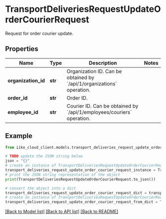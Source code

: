 # TransportDeliveriesRequestUpdateOrderCourierRequest

Request for order courier update.

## Properties

Name | Type | Description | Notes
------------ | ------------- | ------------- | -------------
**organization_id** | **str** | Organization ID.                Can be obtained by &#x60;/api/1/organizations&#x60; operation. | 
**order_id** | **str** | Order ID. | 
**employee_id** | **str** | Courier ID.                Can be obtained by &#x60;/api/1/employees/couriers&#x60; operation. | 

## Example

```python
from iiko_cloud_client.models.transport_deliveries_request_update_order_courier_request import TransportDeliveriesRequestUpdateOrderCourierRequest

# TODO update the JSON string below
json = "{}"
# create an instance of TransportDeliveriesRequestUpdateOrderCourierRequest from a JSON string
transport_deliveries_request_update_order_courier_request_instance = TransportDeliveriesRequestUpdateOrderCourierRequest.from_json(json)
# print the JSON string representation of the object
print(TransportDeliveriesRequestUpdateOrderCourierRequest.to_json())

# convert the object into a dict
transport_deliveries_request_update_order_courier_request_dict = transport_deliveries_request_update_order_courier_request_instance.to_dict()
# create an instance of TransportDeliveriesRequestUpdateOrderCourierRequest from a dict
transport_deliveries_request_update_order_courier_request_from_dict = TransportDeliveriesRequestUpdateOrderCourierRequest.from_dict(transport_deliveries_request_update_order_courier_request_dict)
```
[[Back to Model list]](../README.md#documentation-for-models) [[Back to API list]](../README.md#documentation-for-api-endpoints) [[Back to README]](../README.md)


